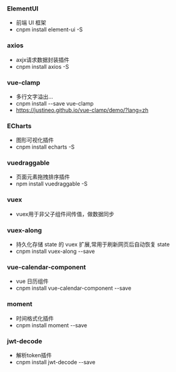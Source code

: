 ### ElementUI
* 前端 UI 框架
* cnpm install element-ui -S

### axios 
* axjx请求数据封装插件
* cnpm install axios -S

### vue-clamp
* 多行文字溢出...
* cnpm install --save vue-clamp
* https://justineo.github.io/vue-clamp/demo/?lang=zh

### ECharts
* 图形可视化插件
* cnpm install echarts -S

### vuedraggable
* 页面元素拖拽排序插件
* npm install vuedraggable -S

### vuex
* vuex用于非父子组件间传值，做数据同步

### vuex-along
* 持久化存储 state 的 vuex 扩展,常用于刷新网页后自动恢复 state
* cnpm install vuex-along --save

### vue-calendar-component
* vue 日历组件
* cnpm install vue-calendar-component --save

### moment
* 时间格式化插件
* cnpm install moment --save

### jwt-decode
* 解析token插件
* cnpm install jwt-decode --save